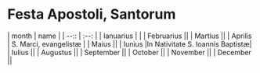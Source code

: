 # Festa Apostoli, Santorum
| month | name |
| --:: | :--: |
| Ianuarius |  |
| Februarius ||
| Martius ||
| Aprilis | S. Marci, evangelistæ |
| Maius ||
| Iunius |In Nativitate S. Ioannis Baptistæ|
| Iulius ||
| Augustus ||
| September ||
| October ||
| November ||
| December ||